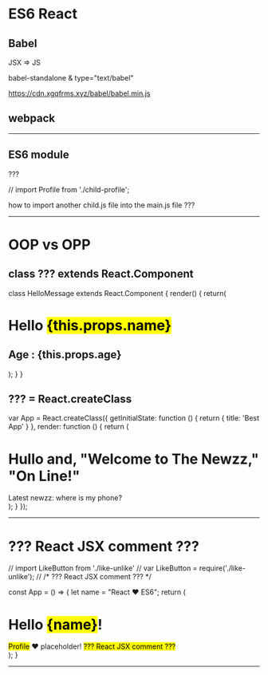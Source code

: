 # ES6 React 



## Babel 

JSX => JS

babel-standalone & type="text/babel"

https://cdn.xgqfrms.xyz/babel/babel.min.js


## webpack 





*******************************************************************************


## ES6 module

??? 

// import Profile from './child-profile';


how to import another child.js file into the main.js file ???



<!-- 
import Profile from './child-profile';

<Profile avatar="https://cdn.xgqfrms.xyz/logo/favicon.png" name="React JSX ES6 webpack" />
 -->


*******************************************************************************

# OOP vs OPP

## class ??? extends React.Component  

class HelloMessage extends React.Component {
    render() {
        return(
            <div>
                <h1>
                    Hello <mark>{this.props.name}</mark>
                </h1>
                <h2> Age : {this.props.age}</h2>
            </div>
        );
    }
}

## ??? = React.createClass  

var App = React.createClass({
    getInitialState: function () {
        return { title: 'Best App' }
    },
    render: function () {
        return (
            <div>
                <h1>
                    Hullo and, "Welcome to The Newzz," "On Line!"
                </h1>
                <Greeting name="xgqfrms" signedIn={true}/>
                <article>
                    Latest newzz:  where is my phone?
                </article>
            </div>
        );
    }
});



*******************************************************************************

# ??? React JSX comment ???

// import LikeButton from './like-unlike'
// var LikeButton = require('./like-unlike');
// /*<LikeButton /> ??? React JSX comment ??? */




const App = () => {
    let name = "React ❤ ES6";
    return (
        <div>
            <p>
                <h1>
                    Hello <mark>{name}</mark>!
                </h1>
            </p>
            <span>
                <mark>Profile</mark> ❤ placeholder!
            </span>
            <mark>??? React JSX comment ???</mark>
        </div>
    );
}

*******************************************************************************


















